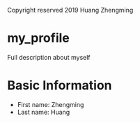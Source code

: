 Copyright reserved 2019 Huang Zhengming
# my_profile
Full description about myself
# Basic Information
* First name: Zhengming
* Last name: Huang